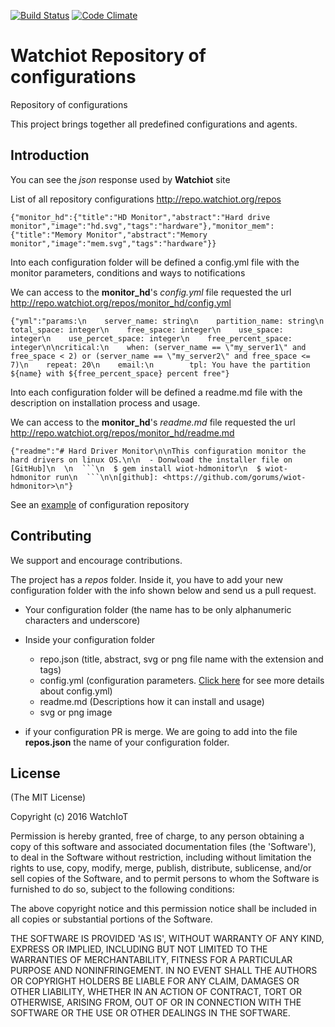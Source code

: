 [![Build Status](https://travis-ci.org/watchiot/watchiot-repo-config.svg?branch=master)](https://travis-ci.org/watchiot/watchiot-repo-config) [![Code Climate](https://codeclimate.com/github/watchiot/watchiot-repo/badges/gpa.svg)](https://codeclimate.com/github/watchiot/watchiot-repo)

# Watchiot Repository of configurations

Repository of configurations

This project brings together all predefined configurations and agents.

## Introduction

You can see the _json_ response used by **Watchiot** site

List of all repository configurations
http://repo.watchiot.org/repos

```
{"monitor_hd":{"title":"HD Monitor","abstract":"Hard drive monitor","image":"hd.svg","tags":"hardware"},"monitor_mem":{"title":"Memory Monitor","abstract":"Memory monitor","image":"mem.svg","tags":"hardware"}}
```

Into each configuration folder will be defined a config.yml file with the monitor parameters,
conditions and ways to notifications

We can access to the **monitor_hd**'s *config.yml* file requested the url
http://repo.watchiot.org/repos/monitor_hd/config.yml

```
{"yml":"params:\n    server_name: string\n    partition_name: string\n    total_space: integer\n    free_space: integer\n    use_space: integer\n    use_percet_space: integer\n    free_percent_space: integer\n\ncritical:\n    when: (server_name == \"my_server1\" and free_space < 2) or (server_name == \"my_server2\" and free_space <= 7)\n    repeat: 20\n    email:\n        tpl: You have the partition ${name} with ${free_percent_space} percent free"}
```

Into each configuration folder will be defined a readme.md file with the description on installation process and usage.

We can access to the **monitor_hd**'s *readme.md* file requested the url
http://repo.watchiot.org/repos/monitor_hd/readme.md

```
{"readme":"# Hard Driver Monitor\n\nThis configuration monitor the hard drivers on linux OS.\n\n  - Donwload the installer file on [GitHub]\n  \n  ```\n  $ gem install wiot-hdmonitor\n  $ wiot-hdmonitor run\n  ```\n\n[github]: <https://github.com/gorums/wiot-hdmonitor>\n"}
```

See an [example] of configuration repository

[example]: <https://github.com/watchiot/watchiot-repo/edit/master/repos/monitor_hd>

## Contributing

We support and encourage contributions.

The project has a *repos* folder. Inside it, you have to add your new configuration folder with the info shown below and send us a pull request.

- Your configuration folder (the name has to be only alphanumeric characters and underscore)
- Inside your configuration folder
  - repo.json (title, abstract, svg or png file name with the extension and tags)
  - config.yml (configuration parameters. [Click here] for see more details about config.yml)
  - readme.md (Descriptions how it can install and usage)
  - svg or png image

- if your configuration PR is merge. We are going to add into the file **repos.json** the name of your configuration folder.

[Click here]: <http://docs.watchiot.org/#/config/>

## License

(The MIT License)

Copyright (c) 2016 WatchIoT

Permission is hereby granted, free of charge, to any person obtaining
a copy of this software and associated documentation files (the
'Software'), to deal in the Software without restriction, including
without limitation the rights to use, copy, modify, merge, publish,
distribute, sublicense, and/or sell copies of the Software, and to
permit persons to whom the Software is furnished to do so, subject to
the following conditions:

The above copyright notice and this permission notice shall be
included in all copies or substantial portions of the Software.

THE SOFTWARE IS PROVIDED 'AS IS', WITHOUT WARRANTY OF ANY KIND,
EXPRESS OR IMPLIED, INCLUDING BUT NOT LIMITED TO THE WARRANTIES OF
MERCHANTABILITY, FITNESS FOR A PARTICULAR PURPOSE AND NONINFRINGEMENT.
IN NO EVENT SHALL THE AUTHORS OR COPYRIGHT HOLDERS BE LIABLE FOR ANY
CLAIM, DAMAGES OR OTHER LIABILITY, WHETHER IN AN ACTION OF CONTRACT,
TORT OR OTHERWISE, ARISING FROM, OUT OF OR IN CONNECTION WITH THE
SOFTWARE OR THE USE OR OTHER DEALINGS IN THE SOFTWARE.

